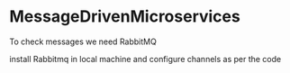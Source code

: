 # MessageDrivenMicroservices

To check messages we need RabbitMQ

install Rabbitmq in local machine and configure channels as per the code
